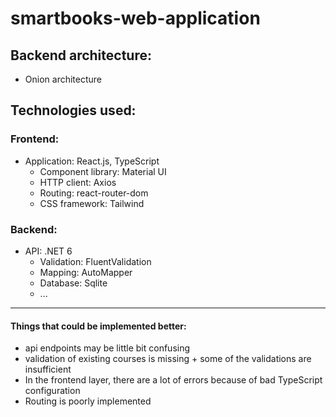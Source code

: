 ﻿# smartbooks-web-application

## Backend architecture: 
  - Onion architecture

## Technologies used:

### Frontend:
  - Application: React.js, TypeScript
    - Component library: Material UI
    - HTTP client: Axios
    - Routing: react-router-dom
    - CSS framework: Tailwind
    
### Backend:
  - API: .NET 6
    - Validation: FluentValidation
    - Mapping: AutoMapper
    - Database: Sqlite
    - ...
    
---

#### Things that could be implemented better:
- api endpoints may be little bit confusing
- validation of existing courses is missing + some of the validations are insufficient
- In the frontend layer, there are a lot of errors because of bad TypeScript configuration
- Routing is poorly implemented
